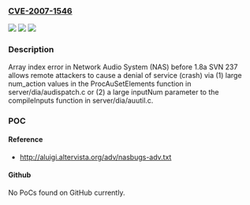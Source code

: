### [CVE-2007-1546](https://cve.mitre.org/cgi-bin/cvename.cgi?name=CVE-2007-1546)
![](https://img.shields.io/static/v1?label=Product&message=n%2Fa&color=blue)
![](https://img.shields.io/static/v1?label=Version&message=n%2Fa&color=blue)
![](https://img.shields.io/static/v1?label=Vulnerability&message=n%2Fa&color=brighgreen)

### Description

Array index error in Network Audio System (NAS) before 1.8a SVN 237 allows remote attackers to cause a denial of service (crash) via (1) large num_action values in the ProcAuSetElements function in server/dia/audispatch.c or (2) a large inputNum parameter to the compileInputs function in server/dia/auutil.c.

### POC

#### Reference
- http://aluigi.altervista.org/adv/nasbugs-adv.txt

#### Github
No PoCs found on GitHub currently.

